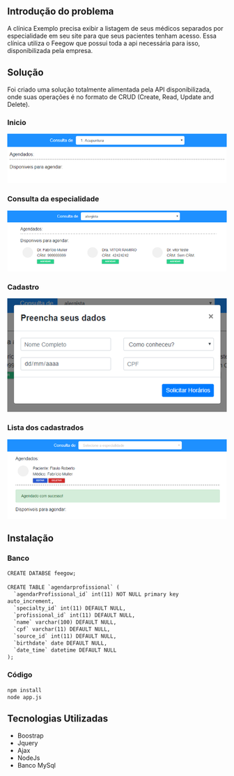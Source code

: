 ## Introdução do problema
A clínica Exemplo precisa exibir a listagem de seus médicos separados por especialidade em seu site para que seus pacientes tenham acesso. Essa clínica utiliza o Feegow que possui toda a api necessária para isso, disponibilizada pela empresa.

## Solução
Foi criado uma solução totalmente alimentada pela API disponibilizada, onde suas operações é no formato de CRUD (Create, Read, Update and Delete).

### Inicio
![Screenshot](inicio.png)

### Consulta da especialidade
![Screenshot](consultaEspecialidade.png)

### Cadastro
![Screenshot](cadastro.png)

### Lista dos cadastrados
![Screenshot](consultaCadastradoEAlerta.png)

## Instalação

### Banco
```
CREATE DATABSE feegow;

CREATE TABLE `agendarprofissional` (
  `agendarProfissional_id` int(11) NOT NULL primary key auto_increment,
  `specialty_id` int(11) DEFAULT NULL,
  `profissional_id` int(11) DEFAULT NULL,
  `name` varchar(100) DEFAULT NULL,
  `cpf` varchar(11) DEFAULT NULL,
  `source_id` int(11) DEFAULT NULL,
  `birthdate` date DEFAULT NULL,
  `date_time` datetime DEFAULT NULL
);

```
### Código

```
npm install
node app.js
```

## Tecnologias Utilizadas 

* Boostrap
* Jquery
* Ajax
* NodeJs
* Banco MySql

